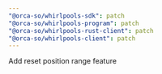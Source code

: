 ```yaml
---
"@orca-so/whirlpools-sdk": patch
"@orca-so/whirlpools-program": patch
"@orca-so/whirlpools-rust-client": patch
"@orca-so/whirlpools-client": patch
---
```


Add reset position range feature
